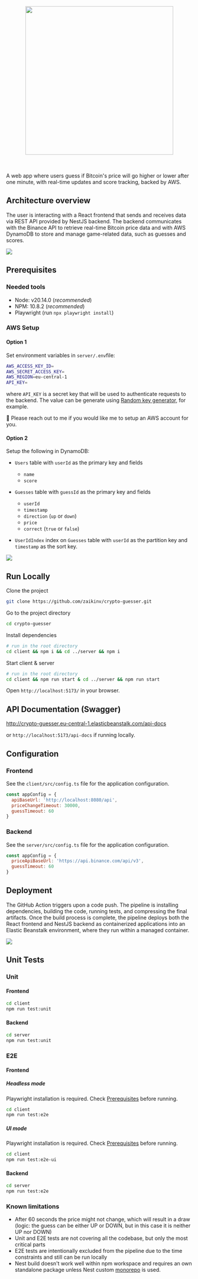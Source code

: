 <div align="center">
  <br/>
  <br/>
  <img src="./assets/logo.jpg" width="400"/>
  <br/>
  <br/>
  <br/>
</div>


A web app where users guess if Bitcoin's price will go higher or lower after one minute, with real-time updates and score tracking, backed by AWS.

## Architecture overview

The user is interacting with a React frontend that sends and receives data via REST API provided by NestJS backend. The backend communicates with the Binance API to retrieve real-time Bitcoin price data and with AWS DynamoDB to store and manage game-related data, such as guesses and scores.

![](./assets/arch.png)

## Prerequisites

### Needed tools

- Node: v20.14.0 (_recommended_)
- NPM: 10.8.2 (_recommended_)
- Playwright (run `npx playwright install`)

### AWS Setup

#### Option 1

Set environment variables in `server/.env`file:

```bash    
AWS_ACCESS_KEY_ID=
AWS_SECRET_ACCESS_KEY=
AWS_REGION=eu-central-1
API_KEY=
```

where `API_KEY` is a secret key that will be used to authenticate requests to the backend. The value can be generate using [Random key generator](https://generate-random.org/api-key-generator), for example.

🚨 Please reach out to me if you would like me to setup an AWS account for you.

#### Option 2

Setup the following in DynamoDB:

- `Users` table with `userId` as the primary key and fields 
  - `name`
  - `score`

- `Guesses` table with `guessId` as the primary key and fields 
  - `userId`
  - `timestamp`
  - `direction` (`up` or `down`)
  - `price`
  - `correct` (`true` or `false`)
  
- `UserIdIndex` index on `Guesses` table with `userId` as the partition key and `timestamp` as the sort key.

![](./assets/aws.png)

## Run Locally

Clone the project

```bash
git clone https://github.com/zaikinv/crypto-guesser.git
```

Go to the project directory

```bash
cd crypto-guesser
```

Install dependencies

```bash
# run in the root directory
cd client && npm i && cd ../server && npm i
```

Start client & server

```bash
# run in the root directory
cd client && npm run start & cd ../server && npm run start
```

Open `http://localhost:5173/` in your browser.

## API Documentation (Swagger)

http://crypto-guesser.eu-central-1.elasticbeanstalk.com/api-docs

or `http://localhost:5173/api-docs` if running locally.

## Configuration

### Frontend

See the `client/src/config.ts` file for the application configuration. 

```javascript
const appConfig = {
  apiBaseUrl: 'http://localhost:8080/api',
  priceChangeTimeout: 30000,
  guessTimeout: 60
}
```

### Backend

See the `server/src/config.ts` file for the application configuration.

```javascript
const appConfig = {
  priceApiBaseUrl: 'https://api.binance.com/api/v3',
  guessTimeout: 60
}
```

## Deployment

The GitHub Action triggers upon a code push. The pipeline is installing dependencies, building the code, running tests, and compressing the final artifacts. Once the build process is complete, the pipeline deploys both the React frontend and NestJS backend as containerized applications into an Elastic Beanstalk environment, where they run within a managed container.

![](./assets/deployment.png)

## Unit Tests

### Unit

#### Frontend

```bash
cd client
npm run test:unit
```

#### Backend

```bash
cd server
npm run test:unit
```

### E2E

#### Frontend

##### Headless mode

Playwright installation is required. Check [Prerequisites](#prerequisites) before running.

```bash
cd client
npm run test:e2e
```

##### UI mode

Playwright installation is required. Check [Prerequisites](#prerequisites) before running.

```bash
cd client
npm run test:e2e-ui
```

#### Backend

```bash
cd server
npm run test:e2e
```

### Known limitations

- After 60 seconds the price might not change, which will result in a draw (logic: the guess can be either UP or DOWN, but in this case it is neither UP nor DOWN)
- Unit and E2E tests are not covering all the codebase, but only the most critical parts
- E2E tests are intentionally excluded from the pipeline due to the time constraints and still can be run locally
- Nest build doesn't work well within npm workspace and requires an own standalone package unless Nest custom [monorepo](https://docs.nestjs.com/cli/monorepo) is used.
